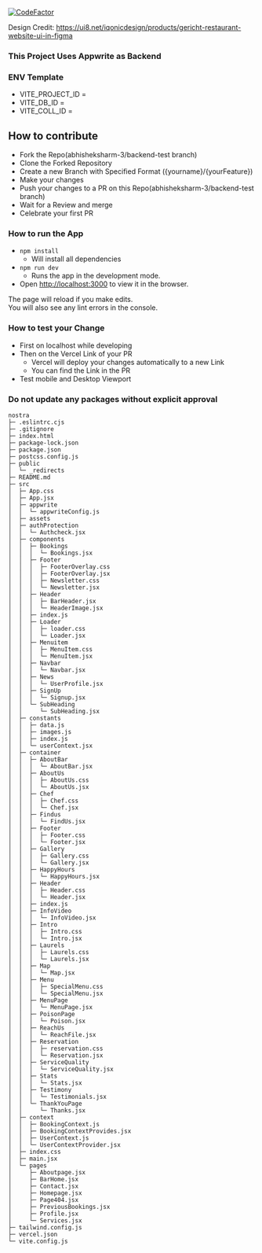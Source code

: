 [![CodeFactor](https://www.codefactor.io/repository/github/abhisheksharm-3/nostra/badge)](https://www.codefactor.io/repository/github/abhisheksharm-3/nostra)


Design Credit: https://ui8.net/iqonicdesign/products/gericht-restaurant-website-ui-in-figma


### This Project Uses Appwrite as Backend
### ENV Template
- VITE_PROJECT_ID = 
- VITE_DB_ID = 
- VITE_COLL_ID = 

## How to contribute 

- Fork the Repo(abhisheksharm-3/backend-test branch)
- Clone the Forked Repository
- Create a new Branch with Specified Format ({yourname}/{yourFeature})
- Make your changes 
- Push your changes to a PR on this Repo(abhisheksharm-3/backend-test branch)
- Wait for a Review and merge
- Celebrate your first PR

### How to run the App
- `npm install`
    - Will install all dependencies
- `npm run dev` 
  - Runs the app in the development mode.
- Open [http://localhost:3000](http://localhost:3000) to view it in the browser.

The page will reload if you make edits.\
You will also see any lint errors in the console.

### How to test your Change
- First on localhost while developing
- Then on the Vercel Link of your PR
    - Vercel will deploy your changes automatically to a new Link
    - You can find the Link in the PR
- Test mobile and Desktop Viewport

### Do not update any packages without explicit approval


```
nostra
├─ .eslintrc.cjs
├─ .gitignore
├─ index.html
├─ package-lock.json
├─ package.json
├─ postcss.config.js
├─ public
│  └─ _redirects
├─ README.md
├─ src
│  ├─ App.css
│  ├─ App.jsx
│  ├─ appwrite
│  │  └─ appwriteConfig.js
│  ├─ assets
│  ├─ authProtection
│  │  └─ Authcheck.jsx
│  ├─ components
│  │  ├─ Bookings
│  │  │  └─ Bookings.jsx
│  │  ├─ Footer
│  │  │  ├─ FooterOverlay.css
│  │  │  ├─ FooterOverlay.jsx
│  │  │  ├─ Newsletter.css
│  │  │  └─ Newsletter.jsx
│  │  ├─ Header
│  │  │  ├─ BarHeader.jsx
│  │  │  └─ HeaderImage.jsx
│  │  ├─ index.js
│  │  ├─ Loader
│  │  │  ├─ loader.css
│  │  │  └─ Loader.jsx
│  │  ├─ Menuitem
│  │  │  ├─ MenuItem.css
│  │  │  └─ MenuItem.jsx
│  │  ├─ Navbar
│  │  │  └─ Navbar.jsx
│  │  ├─ News
│  │  │  └─ UserProfile.jsx
│  │  ├─ SignUp
│  │  │  └─ Signup.jsx
│  │  └─ SubHeading
│  │     └─ SubHeading.jsx
│  ├─ constants
│  │  ├─ data.js
│  │  ├─ images.js
│  │  ├─ index.js
│  │  └─ userContext.jsx
│  ├─ container
│  │  ├─ AboutBar
│  │  │  └─ AboutBar.jsx
│  │  ├─ AboutUs
│  │  │  ├─ AboutUs.css
│  │  │  └─ AboutUs.jsx
│  │  ├─ Chef
│  │  │  ├─ Chef.css
│  │  │  └─ Chef.jsx
│  │  ├─ Findus
│  │  │  └─ FindUs.jsx
│  │  ├─ Footer
│  │  │  ├─ Footer.css
│  │  │  └─ Footer.jsx
│  │  ├─ Gallery
│  │  │  ├─ Gallery.css
│  │  │  └─ Gallery.jsx
│  │  ├─ HappyHours
│  │  │  └─ HappyHours.jsx
│  │  ├─ Header
│  │  │  ├─ Header.css
│  │  │  └─ Header.jsx
│  │  ├─ index.js
│  │  ├─ InfoVideo
│  │  │  └─ InfoVideo.jsx
│  │  ├─ Intro
│  │  │  ├─ Intro.css
│  │  │  └─ Intro.jsx
│  │  ├─ Laurels
│  │  │  ├─ Laurels.css
│  │  │  └─ Laurels.jsx
│  │  ├─ Map
│  │  │  └─ Map.jsx
│  │  ├─ Menu
│  │  │  ├─ SpecialMenu.css
│  │  │  └─ SpecialMenu.jsx
│  │  ├─ MenuPage
│  │  │  └─ MenuPage.jsx
│  │  ├─ PoisonPage
│  │  │  └─ Poison.jsx
│  │  ├─ ReachUs
│  │  │  └─ ReachFile.jsx
│  │  ├─ Reservation
│  │  │  ├─ reservation.css
│  │  │  └─ Reservation.jsx
│  │  ├─ ServiceQuality
│  │  │  └─ ServiceQuality.jsx
│  │  ├─ Stats
│  │  │  └─ Stats.jsx
│  │  ├─ Testimony
│  │  │  └─ Testimonials.jsx
│  │  └─ ThankYouPage
│  │     └─ Thanks.jsx
│  ├─ context
│  │  ├─ BookingContext.js
│  │  ├─ BookingContextProvides.jsx
│  │  ├─ UserContext.js
│  │  └─ UserContextProvider.jsx
│  ├─ index.css
│  ├─ main.jsx
│  └─ pages
│     ├─ Aboutpage.jsx
│     ├─ BarHome.jsx
│     ├─ Contact.jsx
│     ├─ Homepage.jsx
│     ├─ Page404.jsx
│     ├─ PreviousBookings.jsx
│     ├─ Profile.jsx
│     └─ Services.jsx
├─ tailwind.config.js
├─ vercel.json
└─ vite.config.js

```